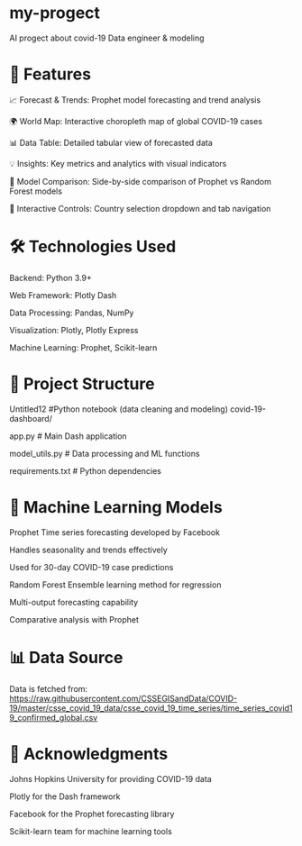 # my-progect
AI progect about covid-19 Data engineer &amp; modeling


# 🌟 Features
📈 Forecast & Trends: Prophet model forecasting and trend analysis

🌍 World Map: Interactive choropleth map of global COVID-19 cases

📊 Data Table: Detailed tabular view of forecasted data

💡 Insights: Key metrics and analytics with visual indicators

🤖 Model Comparison: Side-by-side comparison of Prophet vs Random Forest models

🎯 Interactive Controls: Country selection dropdown and tab navigation

# 🛠️ Technologies Used
Backend: Python 3.9+

Web Framework: Plotly Dash

Data Processing: Pandas, NumPy

Visualization: Plotly, Plotly Express

Machine Learning: Prophet, Scikit-learn

# 📁 Project Structure
Untitled12             #Python notebook (data cleaning and modeling)
covid-19-dashboard/

app.py                 # Main Dash application


model_utils.py         # Data processing and ML functions


requirements.txt       # Python dependencies


# 🧠 Machine Learning Models
Prophet
Time series forecasting developed by Facebook

Handles seasonality and trends effectively

Used for 30-day COVID-19 case predictions

Random Forest
Ensemble learning method for regression

Multi-output forecasting capability

Comparative analysis with Prophet

# 📊 Data Source
Data is fetched from:
https://raw.githubusercontent.com/CSSEGISandData/COVID-19/master/csse_covid_19_data/csse_covid_19_time_series/time_series_covid19_confirmed_global.csv

# 🙏 Acknowledgments
Johns Hopkins University for providing COVID-19 data

Plotly for the Dash framework

Facebook for the Prophet forecasting library

Scikit-learn team for machine learning tools
